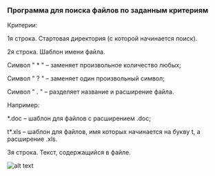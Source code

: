 <p align="center"><h3>Программа для поиска файлов по заданным критериям</h3></p>

Критерии:

1я строка. Стартовая директория (с которой начинается поиск).

2я строка. Шаблон имени файла.

Символ " * " – заменяет произвольное количество любых;

Символ " ? " – заменяет один произвольный символ;

Символ " . " – разделяет название и расширение файла.

Например:

*.doc – шаблон для файлов с расширением .doc;

t*.xls – шаблон для файлов, имя которых начинается на букву t, а расширение .xls.

3я строка. Текст, содержащийся в файле.

![alt text](https://sun9-44.userapi.com/c856128/v856128708/d04e4/f89S4_aWy28.jpg) 
